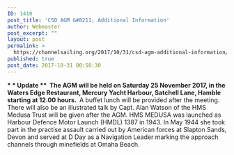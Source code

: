 ```yaml
---
ID: 1410
post_title: 'CSD AGM &#8211; Additional Information'
author: Webmaster
post_excerpt: ""
layout: post
permalink: >
  https://channelsailing.org/2017/10/31/csd-agm-additional-information/
published: true
post_date: 2017-10-31 00:58:30
---
```

<strong>* * Update **  </strong><strong>The AGM will be held on Saturday </strong><strong>25 November 2017, in the Waters Edge Restaurant, Mercury Yacht Harbour, Satchell Lane, Hamble starting at 12.00 hours.  </strong>A buffet lunch will be provided after the meeting. There will also be an illustrated talk by Capt. Alan Watson of the HMS Medusa Trust will be given after the AGM. HMS MEDUSA was launched as Harbour Defence Motor Launch (HMDL) 1387 in 1943. In May 1944 she took part in the practise assault carried out by American forces at Slapton Sands, Devon and served at D Day as a Navigation Leader marking the approach channels through minefields at Omaha Beach.